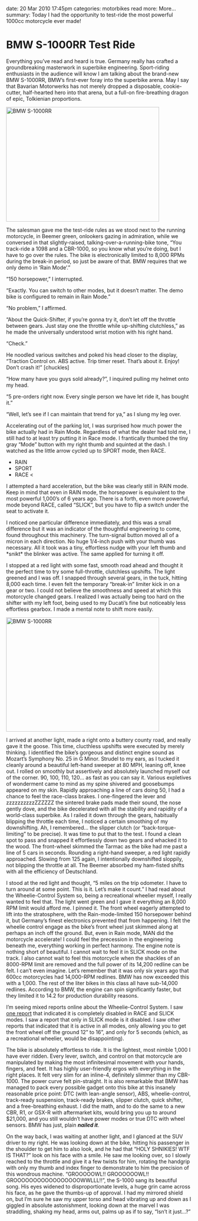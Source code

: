 date: 20 Mar 2010 17:45pm
categories: motorbikes
read more: More&#8230;
summary: Today I had the opportunity to test-ride the most powerful 1000cc motorcycle ever made!

# BMW S-1000RR Test Ride

Everything you&#8217;ve read and heard is true.  Germany really has crafted a groundbreaking masterwork in superbike engineering.  Sport-riding enthusiasts in the audience will know I am talking about the brand-new BMW S-1000RR, BMW&#8217;s first-ever foray into the superbike arena.  May I say that Bavarian Motorwerks has not merely dropped a disposable, cookie-cutter, half-hearted hero into that arena, but a full-on fire-breathing dragon of epic, Tolkienian proportions.

<a href="http://www.bmwplanetpower.com/">
  <img src="/attachments/2010/3/20/BMW_S1000RR_Press_7.jpeg" width="415" height="311" class="photo" alt="BMW S-1000RR" title="BMW S-1000RR" />
</a>

The salesman gave me the test-ride rules as we stood next to the running motorcycle, in Beemer green, onlookers gazing in admiration, while we conversed in that slightly-raised, talking-over-a-running-bike tone, &#8220;You track-ride a 1098 and a CBR-1000, so you know what you&#8217;re doing, but I have to go over the rules.  The bike is electronically limited to 8,000 RPMs during the break-in period, so just be aware of that.  BMW requires that we only demo in &#8216;Rain Mode&#8217;.&#8221;

&#8220;150 horsepower,&#8221; I interrupted.

&#8220;Exactly.  You can switch to other modes, but it doesn&#8217;t matter.  The demo bike is configured to remain in Rain Mode.&#8221;

&#8220;No problem,&#8221; I affirmed.

&#8220;About the Quick-Shifter, if you&#8217;re gonna try it, don&#8217;t let off the throttle between gears.  Just stay one the throttle while up-shifting clutchless,&#8221; as he made the universally understood wrist motion with his right hand.

&#8220;Check.&#8221;

He noodled various switches and poked his head closer to the display, &#8220;Traction Control on.  ABS active.  Trip timer reset.  That&#8217;s about it.  Enjoy!  Don&#8217;t crash it!&#8221;  \[chuckles\]

&#8220;How many have you guys sold already?&#8221;, I inquired pulling my helmet onto my head.

&#8220;5 pre-orders right now.  Every single person we have let ride it, has bought it.&#8221;

&#8220;Well, let&#8217;s see if I can maintain that trend for ya,&#8221; as I slung my leg over.

Accelerating out of the parking lot, I was surprised how much power the bike actually had in Rain Mode.  Regardless of what the dealer had told me, I still had to at least try putting it in Race mode.  I frantically thumbed the tiny gray &#8220;Mode&#8221; button with my right thumb and squinted at the dash.  I watched as the little arrow cycled up to SPORT mode, then RACE.

* RAIN
* SPORT
* RACE <

I attempted a hard acceleration, but the bike was clearly still in RAIN mode.  Keep in mind that even in RAIN mode, the horsepower is equivalent to the most powerful 1,000&#8217;s of 6 years ago.  There is a forth, even more powerful, mode beyond RACE, called &#8220;SLICK&#8221;, but you have to flip a switch under the seat to activate it.

I noticed one particular difference immediately, and this was a small difference but it was an indicator of the thoughtful engineering to come, found throughout this machinery.  The turn-signal button moved all of a micron in each direction.  No huge 1/4-inch push with your thumb was necessary.  All it took was a tiny, effortless nudge with your left thumb and \*snikt\* the blinker was active.  The same applied for turning it off.

I stopped at a red light with some fast, smooth road ahead and thought it the perfect time to try some full-throttle, clutchless upshifts.  The light greened and I was off.  I snapped through several gears, in the tuck, hitting 8,000 each time.  I even felt the temporary &#8220;break-in&#8221; limiter kick in on a gear or two.  I could not believe the smoothness and speed at which this motorcycle changed gears.  I realized I was actually being too hard on the shifter with my left foot, being used to my Ducati&#8217;s fine but noticeably less effortless gearbox.  I made a mental note to shift more easily.

<img src="/attachments/2010/3/20/BMW_S1000RR_Press_9.jpeg" width="415" height="310" class="photo" alt="BMW S-1000RR" title="BMW S-1000RR" />

I arrived at another light, made a right onto a buttery county road, and really gave it the goose.  This time, clucthless upshifts were executed by merely thinking.  I identified the bike&#8217;s gorgeous and distinct engine sound as Mozart&#8217;s Symphony No. 25 in G Minor.  Strudel to my ears, as I tucked it cleanly around a beautiful left-hand sweeper at 80 MPH, leaning off, knee out.  I rolled on smoothly but assertively and absolutely launched myself out of the corner.  90, 100, 110, 120&#8230; as fast as you can say it.  Various expletives of wonderment came to mind as my spine shivered and goosebumps appeared on my skin.  Rapidly approaching a line of cars doing 50, I had a chance to feel the race-class brakes.  I one-fingered the lever and zzzzzzzzzzZZZZZZ the sintered brake pads made their sound, the nose gently dove, and the bike decelerated with all the stability and rapidity of a world-class superbike.  As I railed it down through the gears, habitually blipping the throttle each time, I noticed a certain smoothing of my downshifting.  Ah, I remembered&#8230; the slipper clutch (or &#8220;back-torque-limiting&#8221; to be precise).  It was time to put that to the test.  I found a clean spot to pass and snapped it effortlessly down two gears and whacked it to the wood.  The front-wheel skimmed the Tarmac as the bike had me past a line of 5 cars in seconds.  Rounding a right-hand sweeper, a red light rapidly approached.  Slowing from 125 again, I intentionally downshifted sloppily, not blipping the throttle at all.  The Beemer absorbed my ham-fisted shifts with all the efficiency of Deutschland.

I stood at the red light and thought, &#8220;5 miles on the trip odometer.  I have to turn around at some point.  This is it.  Let&#8217;s make it count.&#8221;  I had read about the Wheelie-Control System so, being a recreational wheelier myself, I really wanted to feel that.  The light went green and I gave it everything an 8,000 RPM limit would afford me.  I pinned it.  The front wheel eagerly attempted to lift into the stratosphere, with the Rain-mode-limited 150 horsepower behind it, but Germany&#8217;s finest electronics prevented that from happening.  I felt the wheelie control engage as the bike&#8217;s front wheel just skimmed along at perhaps an inch off the ground.  But, even in Rain mode, MAN did the motorcycle accelerate!  I could feel the precession in the engineering beneath me, everything working in perfect harmony.  The engine note is nothing short of beautiful.  I cannot wait to feel it in SLICK mode on the track.  I also cannot wait to feel this motorcycle when the shackles of an 8000-RPM limit are removed and the full power of its 14,200 redline can be felt.  I can&#8217;t even imagine.  Let&#8217;s remember that it was only six years ago that 600cc motorcycles had 14,000-RPM redlines.  BMW has now exceeded this with a 1,000.  The rest of the liter bikes in this class all have sub-14,000 redlines.  According to BMW, the engine can spin significantly faster, but they limited it to 14.2 for production durability reasons.

I&#8217;m seeing mixed reports online about the Wheelie-Control System.  I saw [one report](http://www.motorcycle-usa.com/65/5106/Motorcycle-Article/2010-BMW-S1000RR-First-Ride.aspx) that indicated it is completely disabled in RACE and SLICK modes.  I saw a report that only in SLICK mode is it disabled.  I saw other reports that indicated that it is active in all modes, only allowing you to get the front wheel off the ground 12&#8221; to 16&#8221;, and only for 5 seconds (which, as a recreational wheelier, would be disappointing).

The bike is absolutely effortless to ride.  It is the lightest, most nimble 1,000 I have ever ridden.  Every lever, switch, and control on that motorcycle are manipulated by making the most infinitesimal movement with your hands, fingers, and feet.  It has highly user-friendly ergos with everything in the right places.  It felt very slim for an inline-4, definitely slimmer than my CBR-1000.  The power curve felt pin-straight.  It is also remarkable that BMW has managed to pack every possible gadget onto this bike at this insanely reasonable price point: DTC (with lean-angle sensor), ABS, wheelie-control, track-ready suspension, track-ready brakes, slipper clutch, quick shifter, and a free-breathing exhaust.  I did the math, and to do the same to a new CBR, R1, or GSX-R with aftermarket kits, would bring you up to around $21,000, and you still wouldn&#8217;t have power modes or true DTC with wheel sensors.  BMW has just, plain ***nailed it***.

On the way back, I was waiting at another light, and I glanced at the SUV driver to my right.  He was looking down at the bike, hitting his passenger in the shoulder to get him to also look, and he had that &#8220;HOLY SHNIKIES!  WTF IS THAT?&#8221; look on his face with a smile.  He saw me looking over, so I slowly reached to the throttle and give it a few twists for him, rotating the handgrip with only my thumb and index finger to demonstrate to him the precision of this wondrous machine.  &#8220;GROOOOOWL!!  GROOOOOOWL!!  GROOOOOOOOOOOOOOOOOWWLLL!!&#8221;, the S-1000 sang its beautiful song.  His eyes widened to disproportionate levels, a huge grin came across his face, as he gave the thumbs-up of approval.  I had my mirrored shield on, but I&#8217;m sure he saw my upper torso and head vibrating up and down as I giggled in absolute astonishment, looking down at the marvel I was straddling, shaking my head, arms out, palms up as if to say, &#8220;Isn&#8217;t it just&#8230;?&#8221;
